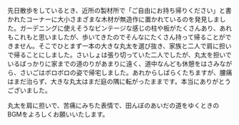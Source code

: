 先日散歩をしているとき、近所の製材所で「ご自由にお持ち帰りください」と書かれたコーナーに大小さまざまな木材が無造作に置かれているのを発見しました。ガーデニングに使えそうなビンテージな感じの柱や板がたくさんあり、あれもこれもと思いましたが、歩いてきたのでそんなにたくさん持って帰ることができません。そこでひとまず一本の大きな丸太を選び抜き、家族と二人で肩に担いで帰ることにしました。さいしょは張り切っていた二人でしたが、丸太を担いでいるばっかりに家までの道のりがあまりに遠く、道中なんども休憩をはさみながら、さいごはボロボロの姿で帰宅しました。あれからしばらくたちますが、腰痛はまだ治らず、大きな丸太はまだ庭の隅に転がったままです。本当にありがとうございました。

丸太を肩に担いで、苦痛にみちた表情で、田んぼのあいだの道をゆくときのBGMをよろしくお願いいたします。
